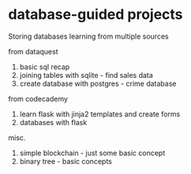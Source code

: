 # database-guided projects

Storing databases learning from multiple sources


 from dataquest
 1. basic sql recap
 2. joining tables with sqlite - find sales data
 3. create database with postgres - crime database

from codecademy
 1. learn flask with jinja2 templates and create forms
 2. databases with flask
 
 
 misc.
 1. simple blockchain - just some basic concept
 2. binary tree - basic concepts
